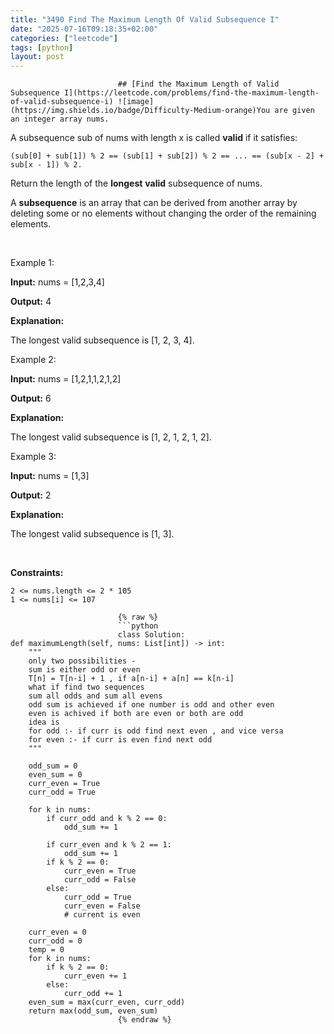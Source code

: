 ```yaml
---
title: "3490 Find The Maximum Length Of Valid Subsequence I"
date: "2025-07-16T09:18:35+02:00"
categories: ["leetcode"]
tags: [python]
layout: post
---
```



                            ## [Find the Maximum Length of Valid Subsequence I](https://leetcode.com/problems/find-the-maximum-length-of-valid-subsequence-i) ![image](https://img.shields.io/badge/Difficulty-Medium-orange)You are given an integer array nums.

A subsequence sub of nums with length x is called **valid** if it satisfies:

	(sub[0] + sub[1]) % 2 == (sub[1] + sub[2]) % 2 == ... == (sub[x - 2] + sub[x - 1]) % 2.

Return the length of the **longest** **valid** subsequence of nums.

A **subsequence** is an array that can be derived from another array by deleting some or no elements without changing the order of the remaining elements.

 

Example 1:

**Input:** nums = [1,2,3,4]

**Output:** 4

**Explanation:**

The longest valid subsequence is [1, 2, 3, 4].

Example 2:

**Input:** nums = [1,2,1,1,2,1,2]

**Output:** 6

**Explanation:**

The longest valid subsequence is [1, 2, 1, 2, 1, 2].

Example 3:

**Input:** nums = [1,3]

**Output:** 2

**Explanation:**

The longest valid subsequence is [1, 3].

 

**Constraints:**

	2 <= nums.length <= 2 * 105
	1 <= nums[i] <= 107

                            {% raw %}
                            ```python
                            class Solution:
    def maximumLength(self, nums: List[int]) -> int:
        """
        only two possibilities -
        sum is either odd or even
        T[n] = T[n-i] + 1 , if a[n-i] + a[n] == k[n-i]
        what if find two sequences 
        sum all odds and sum all evens
        odd sum is achieved if one number is odd and other even 
        even is achived if both are even or both are odd
        idea is 
        for odd :- if curr is odd find next even , and vice versa
        for even :- if curr is even find next odd
        """

        odd_sum = 0
        even_sum = 0
        curr_even = True
        curr_odd = True

        for k in nums:
            if curr_odd and k % 2 == 0:
                odd_sum += 1

            if curr_even and k % 2 == 1:
                odd_sum += 1
            if k % 2 == 0:
                curr_even = True
                curr_odd = False
            else:
                curr_odd = True
                curr_even = False
                # current is even

        curr_even = 0
        curr_odd = 0
        temp = 0
        for k in nums:
            if k % 2 == 0:
                curr_even += 1
            else:
                curr_odd += 1
        even_sum = max(curr_even, curr_odd)
        return max(odd_sum, even_sum)
                            {% endraw %}
                            